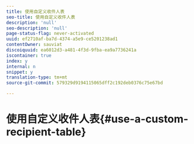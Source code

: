 ```yaml
---
title: 使用自定义收件人表
seo-title: 使用自定义收件人表
description: 'null'
seo-description: 'null'
page-status-flag: never-activated
uuid: ef2710af-ba7d-4374-a5e9-ce5201238ad1
contentOwner: sauviat
discoiquuid: ea6012d3-a481-4f3d-9fba-ea9a7736241a
iscontainer: true
index: y
internal: n
snippet: y
translation-type: tm+mt
source-git-commit: 579329d9194115065dff2c192deb0376c75e67bd

---
```



# 使用自定义收件人表{#use-a-custom-recipient-table}

